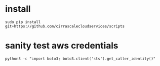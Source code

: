# install

```
sudo pip install git+https://github.com/cirrascalecloudservices/scripts
```

# sanity test aws credentials

```
python3 -c "import boto3; boto3.client('sts').get_caller_identity()"
```

